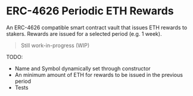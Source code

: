 # ERC-4626 Periodic ETH Rewards

An ERC-4626 compatible smart contract vault that issues ETH rewards to stakers. Rewards are issued for a selected period (e.g. 1 week).

> Still work-in-progress (WIP)

TODO:
- Name and Symbol dynamically set through constructor
- An minimum amount of ETH for rewards to be issued in the previous period
- Tests